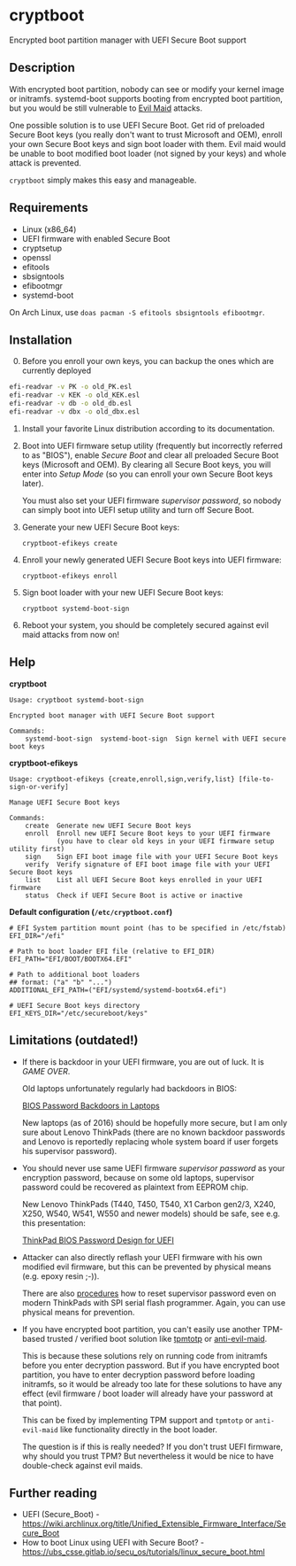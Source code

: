 # cryptboot

Encrypted boot partition manager with UEFI Secure Boot support

## Description

With encrypted boot partition, nobody can see or modify your kernel image or initramfs.
systemd-boot supports booting from encrypted boot partition, but you would be
still vulnerable to [Evil Maid](https://www.schneier.com/blog/archives/2009/10/evil_maid_attac.html)
attacks.

One possible solution is to use UEFI Secure Boot. Get rid of preloaded Secure Boot keys
(you really don't want to trust Microsoft and OEM), enroll your own Secure Boot keys
and sign boot loader with them. Evil maid would be unable to boot modified
boot loader (not signed by your keys) and whole attack is prevented.

`cryptboot` simply makes this easy and manageable.

## Requirements

- Linux (x86_64)
- UEFI firmware with enabled Secure Boot
- cryptsetup
- openssl
- efitools
- sbsigntools
- efibootmgr
- systemd-boot

On Arch Linux, use `doas pacman -S efitools sbsigntools efibootmgr`.

## Installation

0. Before you enroll your own keys, you can backup the ones which are currently deployed

```sh
efi-readvar -v PK -o old_PK.esl
efi-readvar -v KEK -o old_KEK.esl
efi-readvar -v db -o old_db.esl
efi-readvar -v dbx -o old_dbx.esl
```

1.  Install your favorite Linux distribution according to its documentation.

2.  Boot into UEFI firmware setup utility (frequently but incorrectly referred to as "BIOS"),
    enable _Secure Boot_ and clear all preloaded Secure Boot keys (Microsoft and OEM).
    By clearing all Secure Boot keys, you will enter into _Setup Mode_
    (so you can enroll your own Secure Boot keys later).

    You must also set your UEFI firmware _supervisor password_, so nobody
    can simply boot into UEFI setup utility and turn off Secure Boot.

3.  Generate your new UEFI Secure Boot keys:

        cryptboot-efikeys create

4.  Enroll your newly generated UEFI Secure Boot keys into UEFI firmware:

        cryptboot-efikeys enroll

5.  Sign boot loader with your new UEFI Secure Boot keys:

        cryptboot systemd-boot-sign

6.  Reboot your system, you should be completely secured against evil maid attacks from now on!

## Help

**cryptboot**

    Usage: cryptboot systemd-boot-sign

    Encrypted boot manager with UEFI Secure Boot support

    Commands:
        systemd-boot-sign  systemd-boot-sign  Sign kernel with UEFI secure boot keys

**cryptboot-efikeys**

    Usage: cryptboot-efikeys {create,enroll,sign,verify,list} [file-to-sign-or-verify]

    Manage UEFI Secure Boot keys

    Commands:
        create  Generate new UEFI Secure Boot keys
        enroll  Enroll new UEFI Secure Boot keys to your UEFI firmware
                (you have to clear old keys in your UEFI firmware setup utility first)
        sign    Sign EFI boot image file with your UEFI Secure Boot keys
        verify  Verify signature of EFI boot image file with your UEFI Secure Boot keys
        list    List all UEFI Secure Boot keys enrolled in your UEFI firmware
        status  Check if UEFI Secure Boot is active or inactive

**Default configuration (`/etc/cryptboot.conf`)**

    # EFI System partition mount point (has to be specified in /etc/fstab)
    EFI_DIR="/efi"

    # Path to boot loader EFI file (relative to EFI_DIR)
    EFI_PATH="EFI/BOOT/BOOTX64.EFI"

    # Path to additional boot loaders
    ## format: ("a" "b" "...")
    ADDITIONAL_EFI_PATH=("EFI/systemd/systemd-bootx64.efi")

    # UEFI Secure Boot keys directory
    EFI_KEYS_DIR="/etc/secureboot/keys"

## Limitations (outdated!)

- If there is backdoor in your UEFI firmware, you are out of luck. It is _GAME OVER_.

  Old laptops unfortunately regularly had backdoors in BIOS:

  [BIOS Password Backdoors in Laptops](https://dogber1.blogspot.cz/2009/05/table-of-reverse-engineered-bios.html)

  New laptops (as of 2016) should be hopefully more secure, but I am only sure about
  Lenovo ThinkPads (there are no known backdoor passwords and Lenovo is reportedly
  replacing whole system board if user forgets his supervisor password).

- You should never use same UEFI firmware _supervisor password_ as your encryption password,
  because on some old laptops, supervisor password could be recovered as plaintext
  from EEPROM chip.

  New Lenovo ThinkPads (T440, T450, T540, X1 Carbon gen2/3, X240, X250, W540, W541, W550
  and newer models) should be safe, see e.g. this presentation:

  [ThinkPad BIOS Password Design for UEFI](http://monitor.espec.ws/files/lewnovo_password_399.pdf)

- Attacker can also directly reflash your UEFI firmware with his own modified evil firmware,
  but this can be prevented by physical means (e.g. epoxy resin ;-)).

  There are also [procedures](http://www.allservice.ro/forum/viewtopic.php?t=3044) how to reset
  supervisor password even on modern ThinkPads with SPI serial flash programmer. Again, you can
  use physical means for prevention.

- If you have encrypted boot partition, you can't easily use another TPM-based
  trusted / verified boot solution like [tpmtotp](https://github.com/mjg59/tpmtotp)
  or [anti-evil-maid](https://github.com/QubesOS/qubes-antievilmaid/tree/master/anti-evil-maid).

  This is because these solutions rely on running code from initramfs before you enter
  decryption password. But if you have encrypted boot partition, you have to enter decryption
  password before loading initramfs, so it would be already too late for these solutions to
  have any effect (evil firmware / boot loader will already have your password at that point).

  This can be fixed by implementing TPM support and `tpmtotp` or `anti-evil-maid` like
  functionality directly in the boot loader.

  The question is if this is really needed? If you don't trust UEFI firmware, why should you
  trust TPM? But nevertheless it would be nice to have double-check against evil maids.

## Further reading

- UEFI (Secure_Boot) - https://wiki.archlinux.org/title/Unified_Extensible_Firmware_Interface/Secure_Boot
- How to boot Linux using UEFI with Secure Boot? - https://ubs_csse.gitlab.io/secu_os/tutorials/linux_secure_boot.html
